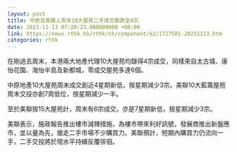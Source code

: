 ```yaml
---
layout: post
title: 中原及美聯上周末10大屋苑二手成交都跌至4宗
date: 2023-11-13 07:20:23.000000000 +08:00
link: https://news.rthk.hk/rthk/ch/component/k2/1727581-20231113.htm
categories: rthk
---
```


在剛過去周末，本港兩大地產代理10大屋苑均錄得4宗成交，同樣來自太古城、康怡花園、海怡半島及新都城，零成交屋苑多達6個。

中原地產10大屋苑周末成交創近4星期新低，按星期減少3宗。美聯10大藍籌屋苑周末交投亦創7周低位，按星期減少一半。

至於美聯按15大屋苑計，周末有6宗成交，亦是7星期新低，按星期減少3宗。

美聯表示，施政報告推出樓市減辣措施，為樓市帶來利好訊號，發展商推出新盤應市，並以量為先，搶走二手市場不少購買力。美聯預計，短期內購買力仍流向一手，二手交投將於現水平持續反覆徘徊。
